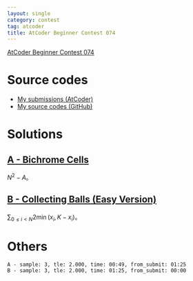 ```yaml
---
layout: single
category: contest
tag: atcoder
title: AtCoder Beginner Contest 074
---
```


[AtCoder Beginner Contest 074](https://atcoder.jp/contests/abc074)

# Source codes

- [My submissions (AtCoder)](https://atcoder.jp/contests/abc074/submissions?f.User=kazunetakahashi)
- [My source codes (GitHub)](https://github.com/kazunetakahashi/atcoder/tree/master/2017/1106_ABC074)

# Solutions

## [A - Bichrome Cells](https://atcoder.jp/contests/abc074/tasks/abc074_a)

$N^2 - A$。

## [B - Collecting Balls (Easy Version)](https://atcoder.jp/contests/abc074/tasks/abc074_b)

$\sum_{0 \leq i < N} 2 \min(x_i, K-x_i)$。

# Others

```
A - sample: 3, tle: 2.000, time: 00:49, from_submit: 01:25
B - sample: 3, tle: 2.000, time: 01:25, from_submit: 00:00
```
